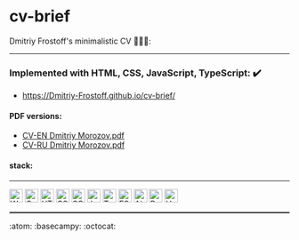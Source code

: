 # cv-brief

Dmitriy Frostoff's minimalistic CV 👨‍🎓📝:

---

### Implemented with HTML, CSS, JavaScript, TypeScript: ✔️

- https://Dmitriy-Frostoff.github.io/cv-brief/

#### PDF versions:

- [CV-EN Dmitriy Morozov.pdf](https://Dmitriy-Frostoff.github.io/cv-brief/pdf/Dmitriy%20Frostoff's%20CV%20EN.pdf)
- [CV-RU Dmitriy Morozov.pdf](https://Dmitriy-Frostoff.github.io/cv-brief/pdf/Dmitriy%20Frostoff's%20CV%20RU.pdf)

#### stack:

---

<div>
  <img src="https://img.shields.io/badge/-webpack-%23090909?style=for-the-badge&logo=webpack" height="24" alt="Webpack badge">
  <img src="https://img.shields.io/badge/-gulp-%23090909?style=for-the-badge&logo=gulp" height="24" alt="Gulp badge">
  <img src="https://img.shields.io/badge/-HTML5-%23090909?style=for-the-badge&logo=HTML5" height="24" alt="HTML5 badge">
  <img src="https://img.shields.io/badge/css3-%23090909.svg?style=for-the-badge&logo=css3&logoColor=%231572B6" height="24" alt="CSS3 badge">
  <img src="https://img.shields.io/badge/-scss-%23090909?style=for-the-badge&logo=sass" height="24" alt="SCSS badge">
  <img src="https://img.shields.io/badge/-javascript-%23090909?style=for-the-badge&logo=javascript" height="24" alt="JavaScript badge">
  <img src="https://img.shields.io/badge/-typescript-%23090909?style=for-the-badge&logo=typescript" height="24" alt="TypeScript badge">
  <img src="https://img.shields.io/badge/-ESLint-%23090909?style=for-the-badge&logo=ESLint&logoColor=341BAB" height="24" alt="ESLint badge">
  <img src="https://img.shields.io/badge/-Airbnb-%23090909?style=for-the-badge&logo=Airbnb&logoColor=23ff5a5f" height="24" alt="Airbnb badge">
  <img src="https://img.shields.io/badge/-prettier-%23090909?style=for-the-badge&logo=prettier&logoColor=F7BA3E" height="24" alt="Prettier badge">
  <img src="https://img.shields.io/badge/-Husky-%23090909?style=for-the-badge&logo=Husky&logoColor=FFFF56" height="24" alt="Husky badge">
</div
  
---

<hr style="border:1px solid gray">

:atom: :basecampy: :octocat:
